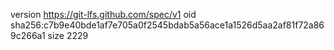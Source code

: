 version https://git-lfs.github.com/spec/v1
oid sha256:c7b9e40bde1af7e705a0f2545bdab5a56ace1a1526d5aa2af81f72a869c266a1
size 2229
